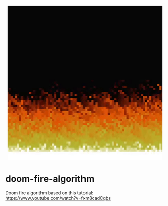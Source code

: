 <p align="center">
  <img src="https://github.com/lucasl2f/doom-fire-algorithm/blob/main/doom-fire.gif?raw=true" width="490">
</p>

# doom-fire-algorithm
Doom fire algorithm based on this tutorial: https://www.youtube.com/watch?v=fxm8cadCqbs
